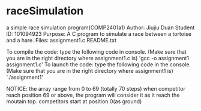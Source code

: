 # raceSimulation
a simple race simulation program(COMP2401a1)
Author: Jiujiu Duan Student ID: 101094923
Purpose: A C program to simulate a race between a tortoise and a hare.
Files:  assignment1.c README.txt

To compile the code:  type the following code in console. (Make sure that you are in the right directory where assignment1.c is)
'gcc -o assignment1 assignment1.c'
To launch the code: type the following code in the console.(Make sure that you are in the right directory where assignment1 is)
'./assignment1'

NOTICE:
the array range from 0 to 69 (totally 70 steps)
when competitor reach position 69 or above, the program will consider it as it reach the moutain top.
competitors start at position 0(as ground)
